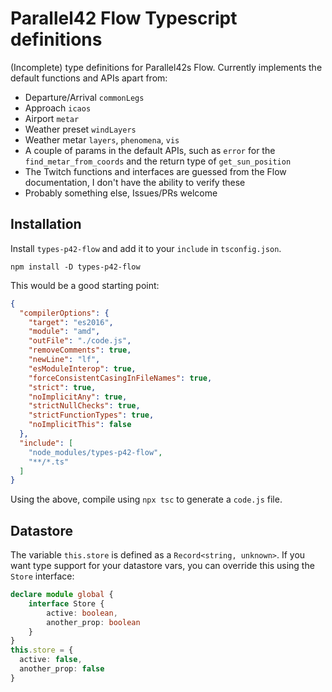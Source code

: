 # Parallel42 Flow Typescript definitions

(Incomplete) type definitions for Parallel42s Flow. Currently implements the default functions and APIs apart from:
- Departure/Arrival `commonLegs`
- Approach `icaos`
- Airport `metar`
- Weather preset `windLayers`
- Weather metar `layers`, `phenomena`, `vis`
- A couple of params in the default APIs, such as `error` for the `find_metar_from_coords` and the return type of `get_sun_position`
- The Twitch functions and interfaces are guessed from the Flow documentation, I don't have the ability to verify these
- Probably something else, Issues/PRs welcome

## Installation
Install `types-p42-flow` and add it to your `include` in `tsconfig.json`.

```
npm install -D types-p42-flow
```

This would be a good starting point:
```json
{
  "compilerOptions": {
    "target": "es2016",
    "module": "amd",
    "outFile": "./code.js",
    "removeComments": true,
    "newLine": "lf",
    "esModuleInterop": true,
    "forceConsistentCasingInFileNames": true,
    "strict": true,
    "noImplicitAny": true,
    "strictNullChecks": true,
    "strictFunctionTypes": true,
    "noImplicitThis": false
  },
  "include": [
    "node_modules/types-p42-flow",
    "**/*.ts"
  ]
}
```

Using the above, compile using `npx tsc` to generate a `code.js` file.

## Datastore
The variable `this.store` is defined as a `Record<string, unknown>`. If you want type support for your datastore vars, you can override this using the `Store` interface:
```typescript
declare module global {
    interface Store {
        active: boolean,
        another_prop: boolean
    }
}
this.store = {
  active: false,
  another_prop: false
}
```

